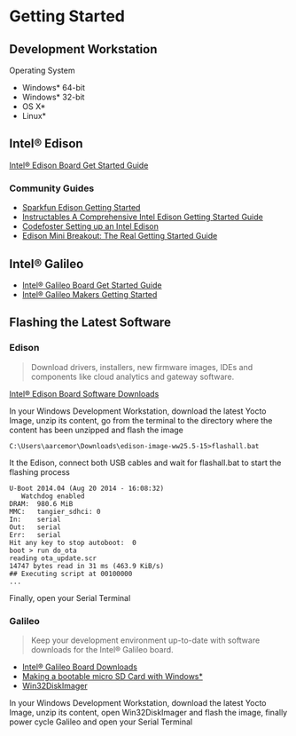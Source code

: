 Getting Started
==

## Development Workstation

Operating System

- Windows* 64-bit
- Windows* 32-bit
- OS X*
- Linux*

## Intel® Edison

[Intel® Edison Board Get Started Guide](https://software.intel.com/en-us/iot/library/edison-getting-started)

### Community Guides

* [Sparkfun Edison Getting Started](https://learn.sparkfun.com/tutorials/edison-getting-started-guide)
* [Instructables A Comprehensive Intel Edison Getting Started Guide](http://www.instructables.com/id/A-Comprehensive-Intel-Edison-Getting-Started-Guide/)
* [Codefoster Setting up an Intel Edison](http://www.codefoster.com/edison-setup/)
* [Edison Mini Breakout: The Real Getting Started Guide](http://blog.microcasts.tv/2014/10/16/edison-mini-breakout-the-real-getting-started-guide)

## Intel® Galileo

* [Intel® Galileo Board Get Started Guide](https://software.intel.com/en-us/iot/library/galileo-getting-started)
* [Intel® Galileo Makers Getting Started](https://communities.intel.com/community/makers/galileo/getting-started)

## Flashing the Latest Software

### Edison

> Download drivers, installers, new firmware images, IDEs and components like cloud analytics and gateway software.

[Intel® Edison Board Software Downloads](https://software.intel.com/en-us/iot/hardware/edison/downloads)

In your Windows Development Workstation, download the latest Yocto Image, unzip its content, go from the terminal to the directory where the content has been unzipped and flash the image

    C:\Users\aarcemor\Downloads\edison-image-ww25.5-15>flashall.bat

It the Edison, connect both USB cables and wait for flashall.bat to start the flashing process

    U-Boot 2014.04 (Aug 20 2014 - 16:08:32)
       Watchdog enabled
    DRAM:  980.6 MiB
    MMC:   tangier_sdhci: 0
    In:    serial
    Out:   serial
    Err:   serial
    Hit any key to stop autoboot:  0
    boot > run do_ota
    reading ota_update.scr
    14747 bytes read in 31 ms (463.9 KiB/s)
    ## Executing script at 00100000
    ...

Finally, open your Serial Terminal

### Galileo

> Keep your development environment up-to-date with software downloads for the Intel® Galileo board.

- [Intel® Galileo Board Downloads](https://software.intel.com/en-us/iot/hardware/galileo/downloads)
- [Making a bootable micro SD Card with Windows*](https://software.intel.com/en-us/programming-blank-sd-card-with-yocto-linux-image-windows)
- [Win32DiskImager](http://sourceforge.net/projects/win32diskimager)

In your Windows Development Workstation, download the latest Yocto Image, unzip its content, open Win32DiskImager and flash the image, finally power cycle Galileo and open your Serial Terminal
